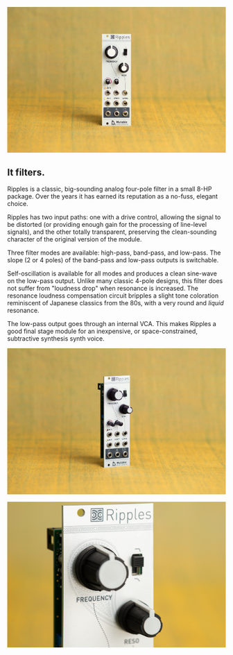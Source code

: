 ![](images/gallery/ripples1.jpg)

## It filters.

Ripples is a classic, big-sounding analog four-pole filter in a small 8-HP package. Over the years it has earned its reputation as a no-fuss, elegant choice.

Ripples has two input paths: one with a drive control, allowing the signal to be distorted (or providing enough gain for the processing of line-level signals), and the other totally transparent, preserving the clean-sounding character of the original version of the module.

Three filter modes are available: high-pass, band-pass, and low-pass. The slope (2 or 4 poles) of the band-pass and low-pass outputs is switchable.

Self-oscillation is available for all modes and produces a clean sine-wave on the low-pass output. Unlike many classic 4-pole designs, this filter does not suffer from "loudness drop" when resonance is increased. The resonance loudness compensation circuit bripples a slight tone coloration reminiscent of Japanese classics from the 80s, with a very round and *liquid* resonance.

The low-pass output goes through an internal VCA. This makes Ripples a good final stage module for an inexpensive, or space-constrained, subtractive synthesis synth voice.

![](images/gallery/ripples2.jpg)

![](images/gallery/ripples3.jpg)